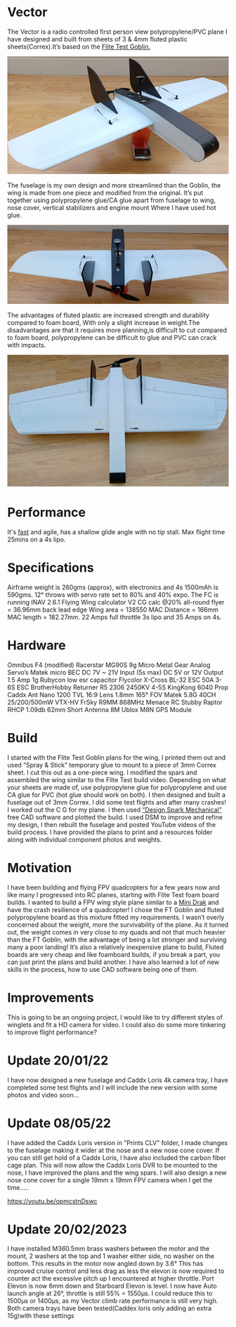 # Vector
The Vector is a radio controlled first person view polypropylene/PVC plane I have designed and built from sheets 
of 3 & 4mm fluted plastic sheets(Correx).It’s based on the [Flite Test Goblin.](https://www.youtube.com/watch?v=2-Z3un-X16U) 




![](Images/VectorSP700x372.png)

The fuselage is my own design and more streamlined than the Goblin, the wing is made
from one piece and modified from the original.
It’s put together using polypropylene glue/CA glue apart from fuselage to wing, nose cover, vertical stabilizers and engine mount
Where I have used hot glue. 


![](Images/VectorRP700x250.png)

The advantages of fluted plastic are increased strength and durability compared to foam board, 
With only a slight increase in weight.The disadvantages are that it requires more planning,is difficult to cut compared to foam board, polypropylene
can be difficult to glue and PVC can crack with impacts.


![](Images/VectorBP700x417.png)

# Performance

It's [fast](https://www.youtube.com/watch?v=4V25RjghhR8&t=13s) and agile, has a shallow glide angle with no tip stall. Max flight time 25mins on a 4s lipo.

# Specifications

Airframe weight is 260gms (approx), with electronics and 4s 1500mAh is 590gms.
12° throws with servo rate set to 80% and 40% expo.
The FC is running INAV 2.6.1
Flying Wing calculator V2
CG calc @20% all-round flyer = 36.96mm back lead edge
Wing area = 138550
MAC Distance = 166mm
MAC length = 182.27mm.
22 Amps full throttle  3s lipo and 35 Amps on 4s.

# Hardware

Omnibus F4   (modified)
Racerstar MG90S 9g Micro Metal Gear Analog Servo’s
Matek micro BEC     DC 7V ~ 21V Input (5s max) DC 5V or 12V Output 1.5 Amp 1g
Rubycon low esr capacitor
Flycolor X-Cross BL-32 ESC 50A 3-6S ESC
BrotherHobby Returner R5 2306 2450KV 4-5S
KingKong 6040 Prop
Caddx Ant Nano 1200 TVL 16:9 Lens 1.8mm 165° FOV
Matek 5.8G 40CH 25/200/500mW VTX-HV
FrSky R9MM 868MHz 
Menace RC Stubby Raptor RHCP 1.09db 62mm Short Antenna 
8M Ublox M8N GPS Module

# Build

I started with the Flite Test Goblin plans for the wing, I printed them out and used “Spray & Stick” temporary glue to mount to a piece of 3mm Correx sheet. I cut this out as a one-piece wing.
I modified the spars and assembled the wing similar to the Flite Test build video. Depending on what your sheets are made of, use polypropylene glue for polypropylene and use CA glue for PVC (hot glue should work on both).
I then designed and built a fuselage out of 3mm Correx. I did some test flights and after many crashes! I worked out the C G for my plane. I then used  [“Design Spark Mechanical”](https://www.rs-online.com/designspark/mechanical-software) free CAD software and plotted the build. I used DSM to improve and refine my design, I then rebuilt the fuselage and posted YouTube videos of the build process.
I have provided the plans to print and a resources folder along with individual component photos and weights.
# Motivation

I have been building and flying FPV quadcopters for a few years now and like many I progressed into RC planes, starting with Flite Test foam board builds.
I wanted to build a FPV wing style plane similar to a [Mini Drak](https://www.youtube.com/watch?v=hlEd-lXy8Zg) and have the crash resilience of a quadcopter! I chose the FT Goblin and fluted polypropylene board as this mixture fitted my requirements. I wasn’t overly concerned about the weight, more the survivability of the plane.
As it turned out, the weight comes in very close to my quads and not that much heavier than the FT Goblin, with the advantage of being a lot stronger and surviving many a poor landing!
It’s also a relatively inexpensive plane to build, Fluted boards are very cheap and like foamboard 
builds, if you break a part, you can just print the plans and build another.
I have also learned a lot of new skills in the process, how to use CAD software being one of them.

# Improvements

This is going to be an ongoing project, I would like to try different styles of winglets and fit a HD camera for video. I could also do some more tinkering to improve flight performance?

# Update 20/01/22

I have now designed a new fuselage and Caddx Loris 4k camera tray, I have completed some test flights and I will include the new version with some photos and video soon...

# Update 08/05/22

I have added the Caddx Loris version in "Prints CLV" folder, I made changes to the fuselage making it wider at the nose and a new nose cone cover.
If you can still get hold of a Caddx Loris, I have also included the carbon fiber cage plan.
This will now allow the Caddx Loris DVR to be mounted to the nose, I have improved the plans and the wing spars.
I will also design a new nose cone cover for a single 19mm x 19mm FPV camera when I get the time.....

https://youtu.be/opmcstnDswc

# Update 20/02/2023
I have installed M3*6*0.5mm brass washers between the motor and the mount, 2 washers at the top and 1 washer either side, no washer on the bottom. 
This results in the motor now angled down by 3.6°
This has improved cruise control and less drag as less the elevon is now required to counter act the excessive pitch up I encountered at higher throttle.
Port Elevon is now 6mm down and Starboard Elevon is level.
I now have Auto launch angle at 26°, throttle is still 55% = 1550μs. 
I could reduce this to 1500μs or 1400μs, as my Vector climb rate performance is still very high.
Both camera trays have been tested(Caddex loris only adding an extra 15g)with these settings

